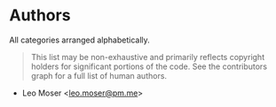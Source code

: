 # Authors

All categories arranged alphabetically.

> This list may be non-exhaustive and primarily reflects copyright holders for
> significant portions of the code. See the contributors graph for a full list of
> human authors.

* Leo Moser \<leo.moser@pm.me\>
